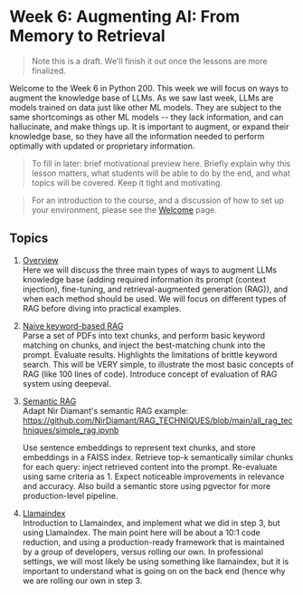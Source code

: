# Week 6: Augmenting AI: From Memory to Retrieval

> Note this is a draft. We'll finish it out once the lessons are more finalized.
 
Welcome to the Week 6 in Python 200. This week we will focus on ways to augment the knowledge base of LLMs. As we saw last week, LLMs are models trained on data just like other ML models. They are subject to the same shortcomings as other ML models -- they lack information, and can hallucinate, and make things up. It is important to augment, or expand their knowledge base, so they have all the information needed to perform optimally with updated or proprietary information. 

> To fill in later: brief motivational preview here. Briefly explain why this lesson matters, what students will be able to do by the end, and what topics will be covered. Keep it tight and motivating.

> For an introduction to the course, and a discussion of how to set up your environment, please see the [Welcome](../README.md) page.  

## Topics
1. [Overview](01_llm_augmentation_review.md)  
Here we will discuss the three main types of ways to augment LLMs knowledge base (adding required information its prompt (context injection), fine-tuning, and retrieval-augmented generation (RAG)), and when each method should be used. We will focus on different types of RAG before diving into practical examples.

2. [Naive keyword-based RAG](02_keyword_rag.md)  
Parse a set of PDFs into text chunks, and perform basic keyword matching on chunks, and inject the best-matching chunk into the prompt. Evaluate results. Highlights the limitations of brittle keyword search. This will be VERY simple, to illustrate the most basic concepts of RAG (like 100 lines of code). Introduce concept of evaluation of RAG system using deepeval.

3. [Semantic RAG](03_semantic_rag.md)  
Adapt Nir Diamant's semantic RAG example: 
https://github.com/NirDiamant/RAG_TECHNIQUES/blob/main/all_rag_techniques/simple_rag.ipynb

    Use sentence embeddings to represent text chunks, and store embeddings in a FAISS index. Retrieve top-k semantically similar chunks for each query: inject retrieved content into the prompt. Re-evaluate using same criteria as 1. Expect noticeable improvements in relevance and accuracy. Also build a semantic store using pgvector for more production-level pipeline. 

4. [Llamaindex](04_llamaindex.md)  
Introduction to Llamaindex, and implement what we did in step 3, but using Llamaindex. The main point here will be about a 10:1 code reduction, and using a production-ready framework that is maintained by a group of developers, versus rolling our own. In professional settings, we will most likely be using something like llamaindex, but it is  important to understand what is going on on the back end (hence why we are rolling our own in step 3. 

